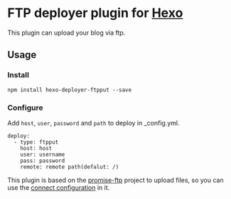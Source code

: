 # FTP deployer plugin for [Hexo](https://hexo.io/)

This plugin can upload your blog via ftp.

## Usage

### Install

```
npm install hexo-deployer-ftpput --save
```

### Configure

Add `host`, `user`, `password` and `path` to deploy in _config.yml.

```
deploy:
  - type: ftpput
    host: host
    user: username
    pass: password
    remote: remote path(defalut: /)
```

This plugin is based on the [promise-ftp](https://github.com/realtymaps/promise-ftp) project to upload files, so you can use the [connect configuration](https://github.com/realtymaps/promise-ftp#user-content-methods) in it. 

